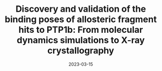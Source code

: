 ---
title: "Discovery and validation of the binding poses of allosteric fragment hits to PTP1b: From molecular dynamics simulations to X-ray crystallography"
date: "2023-03-15"
authors: "Greisman JB, Willmore L, Yeh CY, Giordanetto F, Shahamadtar S, Nisonoff H, Maragakis P, Shaw DE"
reviewers: "San Felipe CJ, Fraser J"
image: "/static/img/reviews/2023_greisman.png"

peer-review:
- biorxiv_version: "2022.11.14.516467v2"
  disqus: "2tiiqzd"
---